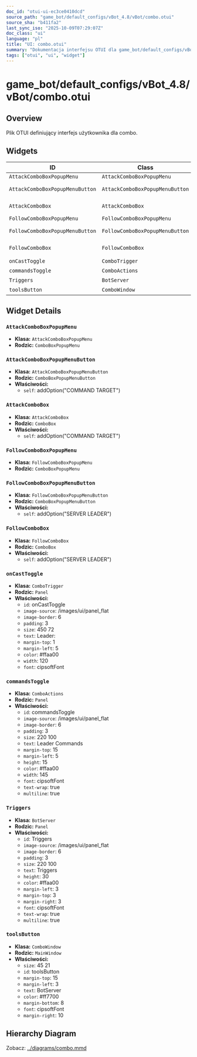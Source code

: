 ```yaml
---
doc_id: "otui-ui-ec3ce0410dcd"
source_path: "game_bot/default_configs/vBot_4.8/vBot/combo.otui"
source_sha: "b411fa2"
last_sync_iso: "2025-10-09T07:29:07Z"
doc_class: "ui"
language: "pl"
title: "UI: combo.otui"
summary: "Dokumentacja interfejsu OTUI dla game_bot/default_configs/vBot_4.8/vBot/combo.otui"
tags: ["otui", "ui", "widget"]
---
```


# game_bot/default_configs/vBot_4.8/vBot/combo.otui

## Overview

Plik OTUI definiujący interfejs użytkownika dla combo.

## Widgets

| ID | Class | Parent | Key Properties |
|----|-------|--------|----------------|
| `AttackComboBoxPopupMenu` | `AttackComboBoxPopupMenu` | `ComboBoxPopupMenu` |  |
| `AttackComboBoxPopupMenuButton` | `AttackComboBoxPopupMenuButton` | `ComboBoxPopupMenuButton` | self=addOption("COMMAND TARGET") |
| `AttackComboBox` | `AttackComboBox` | `ComboBox` | self=addOption("COMMAND TARGET") |
| `FollowComboBoxPopupMenu` | `FollowComboBoxPopupMenu` | `ComboBoxPopupMenu` |  |
| `FollowComboBoxPopupMenuButton` | `FollowComboBoxPopupMenuButton` | `ComboBoxPopupMenuButton` | self=addOption("SERVER LEADER") |
| `FollowComboBox` | `FollowComboBox` | `ComboBox` | self=addOption("SERVER LEADER") |
| `onCastToggle` | `ComboTrigger` | `Panel` | size=450 72 |
| `commandsToggle` | `ComboActions` | `Panel` | size=220 100 |
| `Triggers` | `BotServer` | `Panel` | size=220 100 |
| `toolsButton` | `ComboWindow` | `MainWindow` | size=45 21 |

## Widget Details

### `AttackComboBoxPopupMenu`

- **Klasa:** `AttackComboBoxPopupMenu`
- **Rodzic:** `ComboBoxPopupMenu`

### `AttackComboBoxPopupMenuButton`

- **Klasa:** `AttackComboBoxPopupMenuButton`
- **Rodzic:** `ComboBoxPopupMenuButton`
- **Właściwości:**
  - `self`: addOption("COMMAND TARGET")

### `AttackComboBox`

- **Klasa:** `AttackComboBox`
- **Rodzic:** `ComboBox`
- **Właściwości:**
  - `self`: addOption("COMMAND TARGET")

### `FollowComboBoxPopupMenu`

- **Klasa:** `FollowComboBoxPopupMenu`
- **Rodzic:** `ComboBoxPopupMenu`

### `FollowComboBoxPopupMenuButton`

- **Klasa:** `FollowComboBoxPopupMenuButton`
- **Rodzic:** `ComboBoxPopupMenuButton`
- **Właściwości:**
  - `self`: addOption("SERVER LEADER")

### `FollowComboBox`

- **Klasa:** `FollowComboBox`
- **Rodzic:** `ComboBox`
- **Właściwości:**
  - `self`: addOption("SERVER LEADER")

### `onCastToggle`

- **Klasa:** `ComboTrigger`
- **Rodzic:** `Panel`
- **Właściwości:**
  - `id`: onCastToggle
  - `image-source`: /images/ui/panel_flat
  - `image-border`: 6
  - `padding`: 3
  - `size`: 450 72
  - `text`: Leader:
  - `margin-top`: 1
  - `margin-left`: 5
  - `color`: #ffaa00
  - `width`: 120
  - `font`: cipsoftFont

### `commandsToggle`

- **Klasa:** `ComboActions`
- **Rodzic:** `Panel`
- **Właściwości:**
  - `id`: commandsToggle
  - `image-source`: /images/ui/panel_flat
  - `image-border`: 6
  - `padding`: 3
  - `size`: 220 100
  - `text`: Leader Commands
  - `margin-top`: 15
  - `margin-left`: 5
  - `height`: 15
  - `color`: #ffaa00
  - `width`: 145
  - `font`: cipsoftFont
  - `text-wrap`: true
  - `multiline`: true

### `Triggers`

- **Klasa:** `BotServer`
- **Rodzic:** `Panel`
- **Właściwości:**
  - `id`: Triggers
  - `image-source`: /images/ui/panel_flat
  - `image-border`: 6
  - `padding`: 3
  - `size`: 220 100
  - `text`: Triggers
  - `height`: 30
  - `color`: #ffaa00
  - `margin-left`: 3
  - `margin-top`: 3
  - `margin-right`: 3
  - `font`: cipsoftFont
  - `text-wrap`: true
  - `multiline`: true

### `toolsButton`

- **Klasa:** `ComboWindow`
- **Rodzic:** `MainWindow`
- **Właściwości:**
  - `size`: 45 21
  - `id`: toolsButton
  - `margin-top`: 15
  - `margin-left`: 3
  - `text`: BotServer
  - `color`: #ff7700
  - `margin-bottom`: 8
  - `font`: cipsoftFont
  - `margin-right`: 10

## Hierarchy Diagram

Zobacz: [../diagrams/combo.mmd](../diagrams/combo.mmd)
